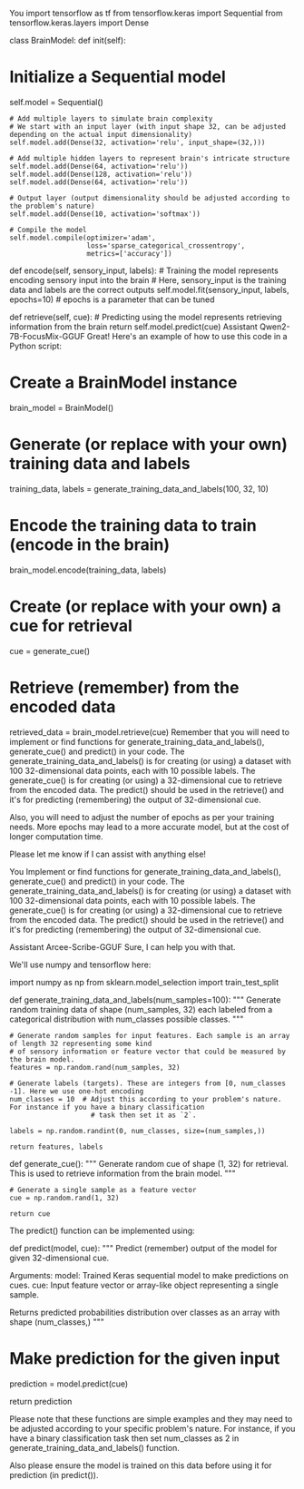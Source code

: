 You
import tensorflow as tf
from tensorflow.keras import Sequential
from tensorflow.keras.layers import Dense

class BrainModel:
def init(self):
# Initialize a Sequential model
self.model = Sequential()

    # Add multiple layers to simulate brain complexity
    # We start with an input layer (with input shape 32, can be adjusted depending on the actual input dimensionality)
    self.model.add(Dense(32, activation='relu', input_shape=(32,)))

    # Add multiple hidden layers to represent brain's intricate structure
    self.model.add(Dense(64, activation='relu'))
    self.model.add(Dense(128, activation='relu'))
    self.model.add(Dense(64, activation='relu'))

    # Output layer (output dimensionality should be adjusted according to the problem's nature)
    self.model.add(Dense(10, activation='softmax')) 

    # Compile the model
    self.model.compile(optimizer='adam',
                       loss='sparse_categorical_crossentropy',
                       metrics=['accuracy'])

def encode(self, sensory_input, labels):
    # Training the model represents encoding sensory input into the brain
    # Here, sensory_input is the training data and labels are the correct outputs
    self.model.fit(sensory_input, labels, epochs=10)  # epochs is a parameter that can be tuned

def retrieve(self, cue):
    # Predicting using the model represents retrieving information from the brain
    return self.model.predict(cue)
Assistant
Qwen2-7B-FocusMix-GGUF
Great! Here's an example of how to use this code in a Python script:

# Create a BrainModel instance
brain_model = BrainModel()

# Generate (or replace with your own) training data and labels
training_data, labels = generate_training_data_and_labels(100, 32, 10)

# Encode the training data to train (encode in the brain)
brain_model.encode(training_data, labels)

# Create (or replace with your own) a cue for retrieval
cue = generate_cue()

# Retrieve (remember) from the encoded data
retrieved_data = brain_model.retrieve(cue)
Remember that you will need to implement or find functions for generate_training_data_and_labels(),  generate_cue() and predict() in your code. The generate_training_data_and_labels() is for creating (or using) a dataset with 100 32-dimensional data points, each with 10 possible labels. The generate_cue()  is for creating (or using) a 32-dimensional cue to retrieve from the encoded data. The predict()  should be used in the retrieve()  and it's for predicting (remembering) the output of 32-dimensional cue.

Also, you will need to adjust the number of epochs as per your training needs. More epochs may lead to a more accurate model, but at the cost of longer computation time.

Please let me know if I can assist with anything else!

You
Implement or find functions for generate_training_data_and_labels(),  generate_cue() and predict() in your code. The generate_training_data_and_labels() is for creating (or using) a dataset with 100 32-dimensional data points, each with 10 possible labels. The generate_cue()  is for creating (or using) a 32-dimensional cue to retrieve from the encoded data. The predict()  should be used in the retrieve()  and it's for predicting (remembering) the output of 32-dimensional cue.

Assistant
Arcee-Scribe-GGUF
Sure, I can help you with that.

We'll use numpy and tensorflow here:


import numpy as np 
from sklearn.model_selection import train_test_split 

def generate_training_data_and_labels(num_samples=100):
    """
    Generate random training data of shape (num_samples, 32) each labeled from a categorical distribution
    with num_classes possible classes.
    """
    
    # Generate random samples for input features. Each sample is an array of length 32 representing some kind 
    # of sensory information or feature vector that could be measured by the brain model.
    features = np.random.rand(num_samples, 32)
  
    # Generate labels (targets). These are integers from [0, num_classes -1]. Here we use one-hot encoding
    num_classes = 10  # Adjust this according to your problem's nature. For instance if you have a binary classification 
                        # task then set it as `2`.
    
    labels = np.random.randint(0, num_classes, size=(num_samples,))
        
    return features, labels

def generate_cue():
    """
    Generate random cue of shape (1, 32) for retrieval. This is used to retrieve information from the brain model.
    """
  
    # Generate a single sample as a feature vector
    cue = np.random.rand(1, 32)
    
    return cue

The predict() function can be implemented using:

def predict(model, cue):
  """
  Predict (remember) output of the model for given 32-dimensional cue.
  
  Arguments:
      model: Trained Keras sequential model to make predictions on cues. 
      cue: Input feature vector or array-like object representing a single sample.

  Returns predicted probabilities distribution over classes as an array with shape (num_classes,)
  """
    
  # Make prediction for the given input
  prediction = model.predict(cue)
  
  return prediction

Please note that these functions are simple examples and they may need to be adjusted according to your specific problem's nature. For instance, if you have a binary classification task then set num_classes as 2 in generate_training_data_and_labels() function.

Also please ensure the model is trained on this data before using it for prediction (in predict()).
